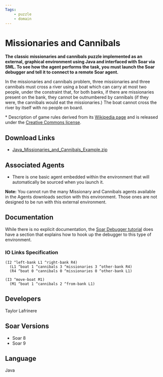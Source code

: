 ```yaml
---
Tags:
    - puzzle
    - domain
---
```


# Missionaries and Cannibals

**The classic missionaries and cannibals puzzle implemented as an external,
graphical environment using Java and interfaced with Soar via SML. To see how the
agent performs the task, you must launch the Soar debugger and tell it to connect
to a remote Soar agent.**

In the missionaries and cannibals problem, three missionaries and three cannibals
must cross a river using a boat which can carry at most two people, under the
constraint that, for both banks, if there are missionaries present on the bank,
they cannot be outnumbered by cannibals (if they were, the cannibals would eat the
missionaries.) The boat cannot cross the river by itself with no people on board.

\* Description of game rules derived from its
[Wikipedia page](https://en.wikipedia.org/wiki/Missionaries_and_cannibals_problem)
and is released under the [Creative Commons license](https://creativecommons.org/licenses/by-sa/3.0/).

## Download Links

*   [Java_Missionaries_and_Cannibals_Example.zip](https://github.com/SoarGroup/website-downloads/raw/main/Examples-and-Unsupported/Java_Missionaries_and_Cannibals_Example.zip)

## Associated Agents

*   There is one basic agent embedded within the environment that will automatically
be sourced when you launch it.

**Note:** You cannot run the many Missionary and Cannibals agents available in the
Agents downloads section with this environment. Those ones are not designed to be
run with this external environment.

## Documentation

While there is no explicit documentation, the
[Soar Debugger tutorial](../../tutorials/IntroSoarDebugger/index.md) does have
a section that explains how to hook up the debugger to this type of environment.

### IO Links Specification

```soar
(I2 ^left-bank L1 ^right-bank R4)
  (L1 ^boat 1 ^cannibals 3 ^missionaries 3 ^other-bank R4)
  (R4 ^boat 0 ^cannibals 0 ^missionaries 0 ^other-bank L1)

(I3 ^move-boat M1)
  (M1 ^boat 1 ^cannibals 2 ^from-bank L1)
```

## Developers

Taylor Lafrinere

## Soar Versions

*   Soar 8
*   Soar 9

## Language

Java
